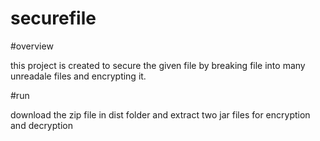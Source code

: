 # securefile
#overview

this project is created to secure the given file by breaking file into many unreadale files and encrypting it.

#run

download the zip file in dist folder and extract two jar files for encryption and decryption
